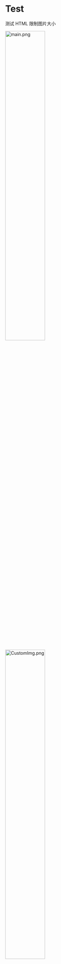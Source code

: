 # Test
测试 HTML 限制图片大小

<img src="https://github.com/codingbubble/CustomViewStudyDemo/blob/master/screenshot/pic/main.png" width = "50%" alt = "main.png"/>
<img src="https://github.com/codingbubble/CustomViewStudyDemo/blob/master/screenshot/pic/CustomImg.png" width = "50%" alt = "CustomImg.png"/>
<img src="https://github.com/codingbubble/CustomViewStudyDemo/blob/master/screenshot/pic/CustomImgContainer.png" width = "50%" alt = "CustomImgContainer.png"/>
<img src="https://github.com/codingbubble/CustomViewStudyDemo/blob/master/screenshot/gif/CustomProgressBar.gif" width = "50%" alt = "CustomProgressBar.gif"/>
<img src="https://github.com/codingbubble/CustomViewStudyDemo/blob/master/screenshot/gif/CustomRandomTextView.gif" width = "50%" alt = "CustomRandomTextView.gif"/>
<img src="https://github.com/codingbubble/CustomViewStudyDemo/blob/master/screenshot/gif/CustomVolumControlBar.gif" width = "50%" alt = "CustomVolumControlBar.gif"/>

test github